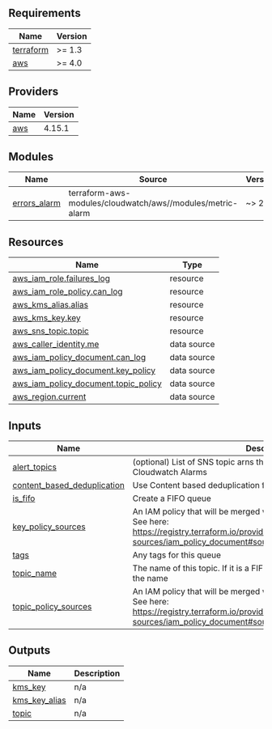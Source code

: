 ## Requirements

| Name | Version |
|------|---------|
| <a name="requirement_terraform"></a> [terraform](#requirement\_terraform) | >= 1.3 |
| <a name="requirement_aws"></a> [aws](#requirement\_aws) | >= 4.0 |

## Providers

| Name | Version |
|------|---------|
| <a name="provider_aws"></a> [aws](#provider\_aws) | 4.15.1 |

## Modules

| Name | Source | Version |
|------|--------|---------|
| <a name="module_errors_alarm"></a> [errors\_alarm](#module\_errors\_alarm) | terraform-aws-modules/cloudwatch/aws//modules/metric-alarm | ~> 2.0 |

## Resources

| Name | Type |
|------|------|
| [aws_iam_role.failures_log](https://registry.terraform.io/providers/hashicorp/aws/latest/docs/resources/iam_role) | resource |
| [aws_iam_role_policy.can_log](https://registry.terraform.io/providers/hashicorp/aws/latest/docs/resources/iam_role_policy) | resource |
| [aws_kms_alias.alias](https://registry.terraform.io/providers/hashicorp/aws/latest/docs/resources/kms_alias) | resource |
| [aws_kms_key.key](https://registry.terraform.io/providers/hashicorp/aws/latest/docs/resources/kms_key) | resource |
| [aws_sns_topic.topic](https://registry.terraform.io/providers/hashicorp/aws/latest/docs/resources/sns_topic) | resource |
| [aws_caller_identity.me](https://registry.terraform.io/providers/hashicorp/aws/latest/docs/data-sources/caller_identity) | data source |
| [aws_iam_policy_document.can_log](https://registry.terraform.io/providers/hashicorp/aws/latest/docs/data-sources/iam_policy_document) | data source |
| [aws_iam_policy_document.key_policy](https://registry.terraform.io/providers/hashicorp/aws/latest/docs/data-sources/iam_policy_document) | data source |
| [aws_iam_policy_document.topic_policy](https://registry.terraform.io/providers/hashicorp/aws/latest/docs/data-sources/iam_policy_document) | data source |
| [aws_region.current](https://registry.terraform.io/providers/hashicorp/aws/latest/docs/data-sources/region) | data source |

## Inputs

| Name | Description | Type | Default | Required |
|------|-------------|------|---------|:--------:|
| <a name="input_alert_topics"></a> [alert\_topics](#input\_alert\_topics) | (optional) List of SNS topic arns that will be used to broadcast Cloudwatch Alarms | `list(string)` | `null` | no |
| <a name="input_content_based_deduplication"></a> [content\_based\_deduplication](#input\_content\_based\_deduplication) | Use Content based deduplication for a FIFO queue | `bool` | `null` | no |
| <a name="input_is_fifo"></a> [is\_fifo](#input\_is\_fifo) | Create a FIFO queue | `bool` | n/a | yes |
| <a name="input_key_policy_sources"></a> [key\_policy\_sources](#input\_key\_policy\_sources) | An IAM policy that will be merged with the KMS Key policy for this topic<br>See here: https://registry.terraform.io/providers/hashicorp/aws/latest/docs/data-sources/iam_policy_document#source_policy_documents | `list(string)` | `null` | no |
| <a name="input_tags"></a> [tags](#input\_tags) | Any tags for this queue | `map(string)` | `null` | no |
| <a name="input_topic_name"></a> [topic\_name](#input\_topic\_name) | The name of this topic. If it is a FIFO topic, '.fifo' will be appended to the name | `string` | n/a | yes |
| <a name="input_topic_policy_sources"></a> [topic\_policy\_sources](#input\_topic\_policy\_sources) | An IAM policy that will be merged with the Topic policy<br>See here: https://registry.terraform.io/providers/hashicorp/aws/latest/docs/data-sources/iam_policy_document#source_policy_documents | `list(string)` | `null` | no |

## Outputs

| Name | Description |
|------|-------------|
| <a name="output_kms_key"></a> [kms\_key](#output\_kms\_key) | n/a |
| <a name="output_kms_key_alias"></a> [kms\_key\_alias](#output\_kms\_key\_alias) | n/a |
| <a name="output_topic"></a> [topic](#output\_topic) | n/a |
